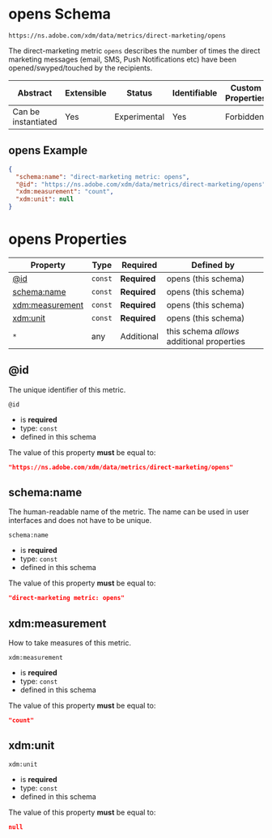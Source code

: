 
# opens Schema

```
https://ns.adobe.com/xdm/data/metrics/direct-marketing/opens
```

The direct-marketing metric `opens` describes the number of times the direct marketing messages (email, SMS, Push Notifications etc) have been opened/swyped/touched by the recipients.

| Abstract | Extensible | Status | Identifiable | Custom Properties | Additional Properties | Defined In |
|----------|------------|--------|--------------|-------------------|-----------------------|------------|
| Can be instantiated | Yes | Experimental | Yes | Forbidden | Permitted | [data/opens.schema.json](data/opens.schema.json) |

## opens Example
```json
{
  "schema:name": "direct-marketing metric: opens",
  "@id": "https://ns.adobe.com/xdm/data/metrics/direct-marketing/opens",
  "xdm:measurement": "count",
  "xdm:unit": null
}
```

# opens Properties

| Property | Type | Required | Defined by |
|----------|------|----------|------------|
| [@id](#@id) | `const` | **Required** | opens (this schema) |
| [schema:name](#schemaname) | `const` | **Required** | opens (this schema) |
| [xdm:measurement](#xdmmeasurement) | `const` | **Required** | opens (this schema) |
| [xdm:unit](#xdmunit) | `const` | **Required** | opens (this schema) |
| `*` | any | Additional | this schema *allows* additional properties |

## @id

The unique identifier of this metric.

`@id`
* is **required**
* type: `const`
* defined in this schema

The value of this property **must** be equal to:

```json
"https://ns.adobe.com/xdm/data/metrics/direct-marketing/opens"
```





## schema:name

The human-readable name of the metric. The name can be used in user interfaces and does not have to be unique.

`schema:name`
* is **required**
* type: `const`
* defined in this schema

The value of this property **must** be equal to:

```json
"direct-marketing metric: opens"
```





## xdm:measurement

How to take measures of this metric.

`xdm:measurement`
* is **required**
* type: `const`
* defined in this schema

The value of this property **must** be equal to:

```json
"count"
```





## xdm:unit


`xdm:unit`
* is **required**
* type: `const`
* defined in this schema

The value of this property **must** be equal to:

```json
null
```




